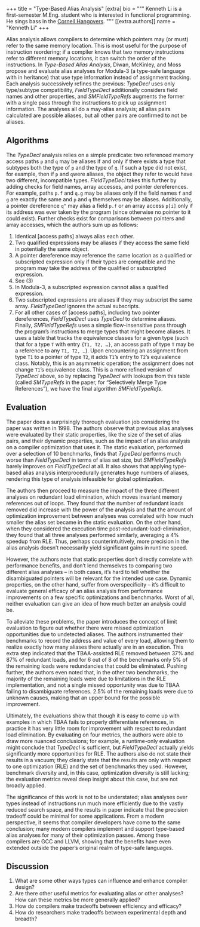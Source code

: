 +++
title = "Type-Based Alias Analysis"
[extra]
bio = """
  Kenneth Li is a first-semester M.Eng. student who is interested in functional
  programming. He sings bass in the 
  [Cornell Hangovers](http://www.hangovers.com/).
"""
[[extra.authors]]
name = "Kenneth Li"
+++

Alias analysis allows compilers to determine which pointers may (or must) 
refer to the same memory location. This is most useful for the purpose of 
instruction reordering; if a compiler knows that two memory instructions refer 
to different memory locations, it can switch the order of the instructions. In 
_Type-Based Alias Analysis_, Diwan, McKinley, and Moss propose and evaluate 
alias analyses for Modula-3 (a type-safe language with in heritance) that use 
type information instead of assignment tracking. Each analysis successively 
refines the previous: _TypeDecl_ uses only type/subtype compatibility, 
_FieldTypeDecl_ additionally considers field names and other properties, and 
_SMFieldTypeRefs_ augments the former with a single pass through the 
instructions to pick up assignment information. The analyses all do a may-alias 
analysis; all alias pairs calculated are possible aliases, but all other pairs 
are confirmed to not be aliases.

## Algorithms
The _TypeDecl_ analysis relies on a simple predicate: two referenced memory 
access paths `p` and `q` may be aliases if and only if there exists a type that 
subtypes both the type of `p` and the type of `q`. If such a type did not 
exist, for example, then if `p` and `q`were aliases, the object they refer to 
would have two different, incompatible types. _FieldTypeDecl_ takes this 
further by adding checks for field names, array accesses, and pointer 
dereferences. For example, paths `p.f` and `q.g` may be aliases only if the 
field names `f` and `g` are exactly the same and `p` and `q` themselves may be 
aliases. Additionally, a pointer dereference `q^` may alias a field `p.f` or an 
array access `p[i]` only if its address was ever taken by the program (since 
otherwise no pointer to it could exist). Further checks exist for comparisons 
between pointers and array accesses, which the authors sum up as follows:

1.	Identical [access paths] always alias each other.
2.	Two qualified expressions may be aliases if they access the same field in 
potentially the same object.
3.	A pointer dereference may reference the same location as a qualified or 
subscripted expression only if their types are compatible and the program may 
take the address of the qualified or subscripted expression.
4.	See (3)
5.	In Modula-3, a subscripted expression cannot alias a qualified expression.
6.	Two subscripted expressions are aliases if they may subscript the same 
array. _FieldTypeDecl_ ignores the actual subscripts.
7.	For all other cases of [access paths], including two pointer dereferences,
_FieldTypeDecl_ uses _TypeDecl_ to determine aliases.
Finally, _SMFieldTypeRefs_ uses a simple flow-insensitive pass through the 
program’s instructions to merge types that might become aliases. It uses a 
table that tracks the equivalence classes for a given type (such that for a 
type `T` with entry `{T1, T2, …}`, an access path of type `T` may be a 
reference to any `T1, T2, …`). Upon encountering an assignment from type `T1` 
to a pointer of type `T2`, it adds `T1`’s entry to `T2`’s equivalence class. 
Notably, this is an asymmetric operation; the assignment does not change `T1`’s 
equivalence class. This is a more refined version of _TypeDecl_ above, so by 
replacing _TypeDecl_ with lookups from this table (called _SMTypeRefs_ in the 
paper, for “Selectively Merge Type References”), we have the final algorithm 
_SMFieldTypeRefs_. 

## Evaluation
The paper does a surprisingly thorough evaluation job considering the paper 
was written in 1998. The authors observe that previous alias analyses were 
evaluated by their static properties, like the size of the set of alias pairs, 
and their dynamic properties, such as the impact of an alias analysis on a 
compiler optimization that uses it. The static evaluation, performed over a 
selection of 10 benchmarks, finds that _TypeDecl_ performs much worse than 
_FieldTypeDecl_ in terms of alias set size, but _SMFieldTypeRefs_ barely 
improves on _FieldTypeDecl_ at all. It also shows that applying type-based 
alias analysis interprocedurally generates huge numbers of aliases, rendering 
this type of analysis infeasible for global optimization. 

The authors then proceed to measure the impact of the three different analyses 
on redundant load elimination, which moves invariant memory references out of 
loops. They found that the number of redundant loads removed did increase with 
the power of the analysis and that the amount of optimization improvement 
between analyses was correlated with how much smaller the alias set became in 
the static evaluation. On the other hand, when they considered the execution 
time post-redundant-load-elimination, they found that all three analyses 
performed similarly, averaging a 4% speedup from RLE. Thus, perhaps 
counterintuitively, more precision in the alias analysis doesn’t necessarily 
yield significant gains in runtime speed.

However, the authors note that static properties don’t directly correlate with 
performance benefits, and don’t lend themselves to comparing two different 
alias analyses – in both cases, it’s hard to tell whether the disambiguated 
pointers will be relevant for the intended use case. Dynamic properties, on the 
other hand, suffer from overspecificity – it’s difficult to evaluate general 
efficacy of an alias analysis from performance improvements on a few specific 
optimizations and benchmarks. Worst of all, neither evaluation can give an idea 
of how much better an analysis could be.

To alleviate these problems, the paper introduces the concept of limit 
evaluation to figure out whether there were missed optimization opportunities 
due to undetected aliases. The authors instrumented their benchmarks to record 
the address and value of every load, allowing them to realize exactly how many 
aliases there actually are in an execution. This extra step indicated that the 
TBAA-assisted RLE removed between 37% and 87% of redundant loads, and for 6 out 
of 8 of the benchmarks only 5% of the remaining loads were redundancies that 
could be eliminated. Pushing further, the authors even noted that, in the other 
two benchmarks, the majority of the remaining loads were due to limitations in 
the RLE implementation, and not a single missed opportunity was due to TBAA 
failing to disambiguate references. 2.5% of the remaining loads were due to 
unknown causes, making that an upper bound for the possible improvement.

Ultimately, the evaluations show that though it is easy to come up with 
examples in which TBAA fails to properly differentiate references, in practice 
it has very little room for improvement with respect to redundant load 
elimination. By evaluating on four metrics, the authors were able to draw more 
nuanced conclusions; for example, a runtime-only evaluation might conclude that 
_TypeDecl_ is sufficient, but _FieldTypeDecl_ actually yields significantly 
more opportunities for RLE. The authors also do not state their results in a 
vacuum; they clearly state that the results are only with respect to one 
optimization (RLE) and the set of benchmarks they used. However, benchmark 
diversity and, in this case, optimization diversity is still lacking; the 
evaluation metrics reveal deep insight about this case, but are not broadly 
applied.

The significance of this work is not to be understated; alias analyses over 
types instead of instructions run much more efficiently due to the vastly 
reduced search space, and the results in paper indicate that the precision 
tradeoff could be minimal for some applications. From a modern perspective, 
it seems that compiler developers have come to the same conclusion; many 
modern compilers implement and support type-based alias analyses for many of 
their optimization passes. Among these compilers are GCC and LLVM, showing that 
the benefits have even extended outside the paper’s original realm of type-safe 
languages. 

## Discussion
1. What are some other ways types can influence and enhance compiler design?
2. Are there other useful metrics for evaluating alias or other analyses? 
How can these metrics be more generally applied?
3. How do compilers make tradeoffs between efficiency and efficacy?
4. How do researchers make tradeoffs between experimental depth and breadth?
